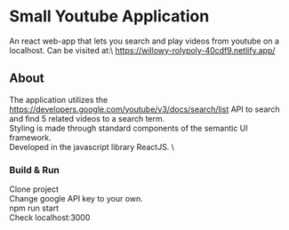 # Small Youtube Application

An react web-app that lets you search and play videos from youtube on a localhost.
Can be visited at:\ https://willowy-rolypoly-40cdf9.netlify.app/

## About

The application utilizes the https://developers.google.com/youtube/v3/docs/search/list API to search and find 5 related videos to a search term.\
Styling is made through standard components of the semantic UI framework. \
Developed in the javascript library ReactJS. \

### Build & Run
Clone project\
Change google API key to your own.\
npm run start\
Check localhost:3000
